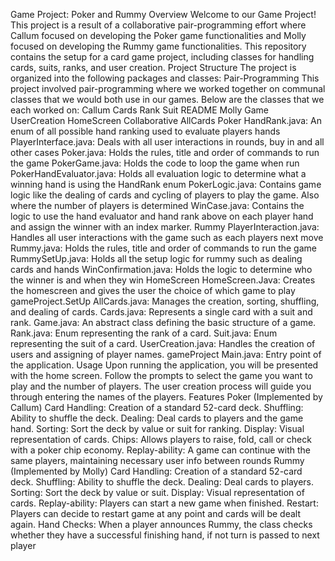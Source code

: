 Game Project: Poker and Rummy
Overview
Welcome to our Game Project! This project is a result of a collaborative pair-programming effort where Callum focused on developing the Poker game functionalities and Molly focused on developing the Rummy game functionalities. This repository contains the setup for a card game project, including classes for handling cards, suits, ranks, and user creation.
Project Structure
The project is organized into the following packages and classes:
Pair-Programming
This project involved pair-programming where we worked together on communal classes that we would both use in our games. Below are the classes that we each worked on:
Callum
Cards
Rank
Suit
README
Molly
Game
UserCreation
HomeScreen
Collaborative
AllCards
Poker
HandRank.java: An enum of all possible hand ranking used to evaluate players hands
PlayerInterface.java: Deals with all user interactions in rounds, buy in and all other cases
Poker.java: Holds the rules, title and order of commands to run the game
PokerGame.java: Holds the code to loop the game when run
PokerHandEvaluator.java: Holds all evaluation logic to determine what a winning hand is using the HandRank enum
PokerLogic.java: Contains game logic like the dealing of cards and cycling of players to play the game. Also where the number of players is determined
WinCase.java: Contains the logic to use the hand evaluator and hand rank above on each player hand and assign the winner with an index marker.
Rummy
PlayerInteraction.java: Handles all user interactions with the game such as each players next move
Rummy.java: Holds the rules, title and order of commands to run the game
RummySetUp.java: Holds all the setup logic for rummy such as dealing cards and hands
WinConfirmation.java: Holds the logic to determine who the winner is and when they win
HomeScreen
HomeScreen.Java: Creates the homescreen and gives the user the choice of which game to play
gameProject.SetUp
AllCards.java: Manages the creation, sorting, shuffling, and dealing of cards.
Cards.java: Represents a single card with a suit and rank.
Game.java: An abstract class defining the basic structure of a game.
Rank.java: Enum representing the rank of a card.
Suit.java: Enum representing the suit of a card.
UserCreation.java: Handles the creation of users and assigning of player names.
gameProject
Main.java: Entry point of the application.
Usage
Upon running the application, you will be presented with the home screen. Follow the prompts to select the game you want to play and the number of players. The user creation process will guide you through entering the names of the players.
Features
Poker (Implemented by Callum)
Card Handling: Creation of a standard 52-card deck.
Shuffling: Ability to shuffle the deck.
Dealing: Deal cards to players and the game hand.
Sorting: Sort the deck by value or suit for ranking.
Display: Visual representation of cards.
Chips: Allows players to raise, fold, call or check with a poker chip economy.
Replay-ability: A game can continue with the same players, maintaining necessary user info between rounds
Rummy (Implemented by Molly)
Card Handling: Creation of a standard 52-card deck.
Shuffling: Ability to shuffle the deck.
Dealing: Deal cards to players.
Sorting: Sort the deck by value or suit.
Display: Visual representation of cards.
Replay-ability: Players can start a new game when finished.
Restart: Players can decide to restart game at any point and cards will be dealt again.
Hand Checks: When a player announces Rummy, the class checks whether they have a successful finishing hand, if not turn is passed to next player
